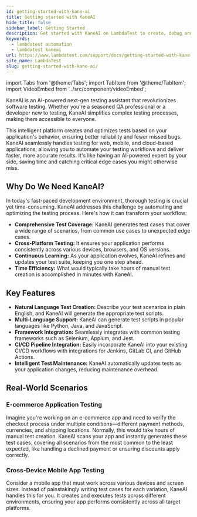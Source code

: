 ```yaml
---
id: getting-started-with-kane-ai
title: Getting started with KaneAI
hide_title: false
sidebar_label: Getting Started 
description: Get started with KaneAI on LambdaTest to create, debug and evolve end to end tests using natural languages.
keywords:
  - lambdatest automation
  - lambdatest kaneai
url: https://www.lambdatest.com/support/docs/getting-started-with-kane-ai
site_name: LambdaTest
slug: getting-started-with-kane-ai/
---
```


import Tabs from '@theme/Tabs';
import TabItem from '@theme/TabItem';
import VideoEmbed from '../src/component/videoEmbed';

<script type="application/ld+json"
      dangerouslySetInnerHTML={{ __html: JSON.stringify({
       "@context": "https://schema.org",
        "@type": "BreadcrumbList",
        "itemListElement": [{
          "@type": "ListItem",
          "position": 1,
          "name": "Home",
          "item": "https://www.lambdatest.com"
        },{
          "@type": "ListItem",
          "position": 2,
          "name": "Support",
          "item": "https://www.lambdatest.com/support/docs/"
        },{
          "@type": "ListItem",
          "position": 3,
          "name": "Getting Started With KaneAI on LambdaTest",
          "item": "https://www.lambdatest.com/support/docs/getting-started-with-kane-ai"
        }]
      })
    }}
></script>

KaneAI is an AI-powered next-gen testing assistant that revolutionizes software testing. Whether you're a seasoned QA professional or a developer new to testing, KaneAI simplifies complex testing processes, making them accessible to everyone.

This intelligent platform creates and optimizes tests based on your application's behavior, ensuring better reliability and fewer missed bugs. KaneAI seamlessly handles testing for web, mobile, and cloud-based applications, allowing you to automate your testing workflows and deliver faster, more accurate results. It's like having an AI-powered expert by your side, saving time and catching critical edge cases you might otherwise miss.

<VideoEmbed 
  src="https://www.youtube.com/embed/jYcGcl_MGiw?si=rbFCX1yataN9clRn" 
  title="Integrate Allure Test Insights with HyperExecute"
/>

## Why Do We Need KaneAI?
In today's fast-paced development environment, thorough testing is crucial yet time-consuming. KaneAI addresses this challenge by automating and optimizing the testing process. Here's how it can transform your workflow:

- **Comprehensive Test Coverage:** KaneAI generates test cases that cover a wide range of scenarios, from common use cases to unexpected edge cases.
- **Cross-Platform Testing:** It ensures your application performs consistently across various devices, browsers, and OS versions.
- **Continuous Learning:** As your application evolves, KaneAI refines and updates your test suite, keeping you one step ahead.
- **Time Efficiency:** What would typically take hours of manual test creation is accomplished in minutes with KaneAI.

## Key Features

- **Natural Language Test Creation:** Describe your test scenarios in plain English, and KaneAI will generate the appropriate test scripts.
- **Multi-Language Support:** KaneAI can generate test scripts in popular languages like Python, Java, and JavaScript.
- **Framework Integration:** Seamlessly integrates with common testing frameworks such as Selenium, Appium, and Jest.
- **CI/CD Pipeline Integration:** Easily incorporate KaneAI into your existing CI/CD workflows with integrations for Jenkins, GitLab CI, and GitHub Actions.
- **Intelligent Test Maintenance:** KaneAI automatically updates tests as your application changes, reducing maintenance overhead.

## Real-World Scenarios

### E-commerce Application Testing
Imagine you're working on an e-commerce app and need to verify the checkout process under multiple conditions—different payment methods, currencies, and shipping locations. Normally, this would take hours of manual test creation. KaneAI scans your app and instantly generates these test cases, covering all scenarios from the most common to the least expected, like handling a declined payment or ensuring discounts apply correctly.

### Cross-Device Mobile App Testing
Consider a mobile app that must work across various devices and screen sizes. Instead of painstakingly writing test cases for each variation, KaneAI handles this for you. It creates and executes tests across different environments, ensuring your app performs consistently across all target platforms.
